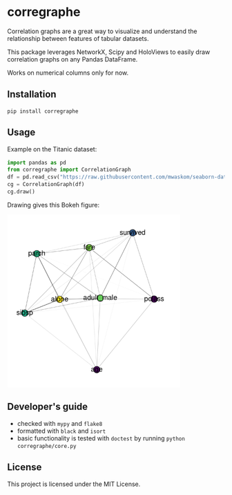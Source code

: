 # corregraphe

Correlation graphs are a great way to visualize and understand the relationship between features of tabular datasets.

This package leverages NetworkX, Scipy and HoloViews to easily draw correlation graphs on any Pandas DataFrame.

Works on numerical columns only for now.

## Installation

```
pip install corregraphe
```

## Usage

Example on the Titanic dataset:

```python
import pandas as pd
from corregraphe import CorrelationGraph
df = pd.read_csv("https://raw.githubusercontent.com/mwaskom/seaborn-data/master/titanic.csv")
cg = CorrelationGraph(df)
cg.draw()
```

Drawing gives this Bokeh figure:

<img src="example.png" width="400">

## Developer's guide

- checked with `mypy` and `flake8`
- formatted with `black` and `isort`
- basic functionality is tested with `doctest` by running `python corregraphe/core.py`

## License

This project is licensed under the MIT License.
